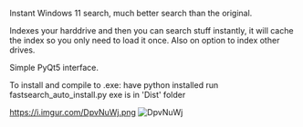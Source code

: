 Instant Windows 11 search, much better search than the original.

Indexes your harddrive and then you can search stuff instantly, it will cache the index so you only need to load it once. Also on option to index other drives.

Simple PyQt5 interface.

To install and compile to .exe:
have python installed
run fastsearch_auto_install.py
exe is in 'Dist' folder

https://i.imgur.com/DpvNuWj.png
![DpvNuWj](https://github.com/user-attachments/assets/a4bc2197-96bc-468d-a08e-3fe0989458c0)
